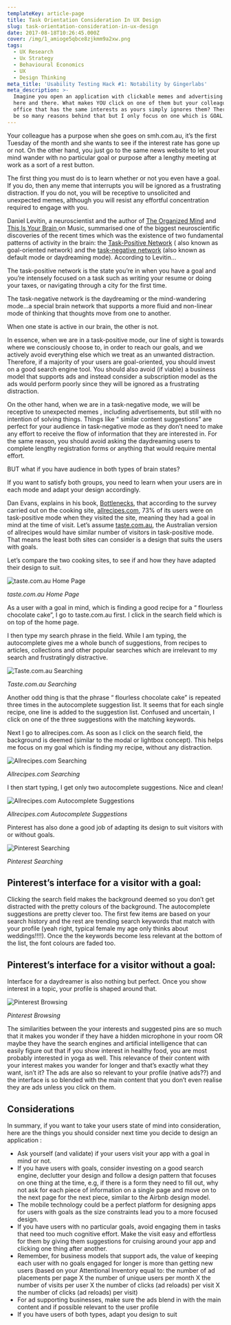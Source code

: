 ```yaml
---
templateKey: article-page
title: Task Orientation Consideration In UX Design
slug: task-orientation-consideration-in-ux-design
date: 2017-08-18T10:26:45.000Z
cover: /img/1_amioge5qbce8zjkmm9a2xw.png
tags:
  - UX Research
  - Ux Strategy
  - Behavioural Economics
  - UX
  - Design Thinking
meta_title: 'Usability Testing Hack #1: Notability by Gingerlabs'
meta_description: >-
  Imagine you open an application with clickable memes and advertising banners
  here and there. What makes YOU click on one of them but your colleague in the
  office that has the same interests as yours simply ignores them? There could
  be so many reasons behind that but I only focus on one which is GOAL.
---
```

Your colleague has a purpose when she goes on smh.com.au, it’s the first Tuesday of the month and she wants to see if the interest rate has gone up or not. On the other hand, you just go to the same news website to let your mind wander with no particular goal or purpose after a lengthy meeting at work as a sort of a rest button.

The first thing you must do is to learn whether or not you even have a goal. If you do, then any meme that interrupts you will be ignored as a frustrating distraction. If you do not, you will be receptive to unsolicited and unexpected memes, although you will resist any effortful concentration required to engage with you.

Daniel Levitin, a neuroscientist and the author of [The Organized Mind](https://www.amazon.com/Organized-Mind-Thinking-Straight-Information/dp/0147516315) and [This Is Your Brain ](https://www.amazon.com/This-Your-Brain-Music-Obsession/dp/0452288525/)on Music, summarised one of the biggest neuroscientific discoveries of the recent times which was the existence of two fundamental patterns of activity in the brain: the [Task-Positive Network](https://en.wikipedia.org/wiki/Task-positive_network) ( also known as goal-oriented network) and the [task-negative network](https://en.wikipedia.org/wiki/Task-negative) (also known as default mode or daydreaming mode). According to Levitin…

The task-positive network is the state you’re in when you have a goal and you’re intensely focused on a task such as writing your resume or doing your taxes, or navigating through a city for the first time.

The task-negative network is the daydreaming or the mind-wandering mode…a special brain network that supports a more fluid and non-linear mode of thinking that thoughts move from one to another.

When one state is active in our brain, the other is not.

In essence, when we are in a task-positive mode, our line of sight is towards where we consciously choose to, in order to reach our goals, and we actively avoid everything else which we treat as an unwanted distraction. Therefore, if a majority of your users are goal-oriented, you should invest on a good search engine tool. You should also avoid (if viable) a business model that supports ads and instead consider a subscription model as the ads would perform poorly since they will be ignored as a frustrating distraction.

On the other hand, when we are in a task-negative mode, we will be receptive to unexpected memes , including advertisements, but still with no intention of solving things. Things like “ similar content suggestions” are perfect for your audience in task-negative mode as they don’t need to make any effort to receive the flow of information that they are interested in. For the same reason, you should avoid asking the daydreaming users to complete lengthy registration forms or anything that would require mental effort.

BUT what if you have audience in both types of brain states?

If you want to satisfy both groups, you need to learn when your users are in each mode and adapt your design accordingly.

Dan Evans, explains in his book, [Bottlenecks](https://www.amazon.com/Bottlenecks-Aligning-Design-User-Psychology/dp/1484225791), that according to the survey carried out on the cooking site, [allrecipes.com](http://allrecipes.com.au/?rum=us), 73% of its users were on task-positive mode when they visited the site, meaning they had a goal in mind at the time of visit. Let’s assume [taste.com.au](http://taste.com.au/), the Australian version of allrecipes would have similar number of visitors in task-positive mode. That means the least both sites can consider is a design that suits the users with goals.

Let’s compare the two cooking sites, to see if and how they have adapted their design to suit.

![taste.com.au Home Page](/img/1_g0oktpdqjnbozb-omzfu9q.png)

_taste.com.au Home Page_

As a user with a goal in mind, which is finding a good recipe for a “ flourless chocolate cake”, I go to taste.com.au first. I click in the search field which is on top of the home page.

I then type my search phrase in the field. While I am typing, the autocomplete gives me a whole bunch of suggestions, from recipes to articles, collections and other popular searches which are irrelevant to my search and frustratingly distractive.

![Taste.com.au Searching](/img/1_jdbb-vswogjvkddswvg4kq.png)

_Taste.com.au Searching_

Another odd thing is that the phrase “ flourless chocolate cake” is repeated three times in the autocomplete suggestion list. It seems that for each single recipe, one line is added to the suggestion list. Confused and uncertain, I click on one of the three suggestions with the matching keywords.

Next I go to allrecipes.com. As soon as I click on the search field, the background is deemed (similar to the modal or lightbox concept). This helps me focus on my goal which is finding my recipe, without any distraction.

![Allrecipes.com Searching](/img/1_vmxtt55lkjxyxqy0vmvgaw.png)

_Allrecipes.com Searching_

I then start typing, I get only two autocomplete suggestions. Nice and clean!

![Allrecipes.com Autocomplete Suggestions](/img/1_xffehcv5ronf6wswsjnojq.png)

_Allrecipes.com Autocomplete Suggestions_

Pinterest has also done a good job of adapting its design to suit visitors with or without goals.

![Pinterest Searching](/img/1_5ijqwdcggzkipaevaoknrg.png)

_Pinterest Searching_

## Pinterest’s interface for a visitor with a goal:

Clicking the search field makes the background deemed so you don’t get distracted with the pretty colours of the background. The autocomplete suggestions are pretty clever too. The first few items are based on your search history and the rest are trending search keywords that match with your profile (yeah right, typical female my age only thinks about weddings!!!!). Once the the keywords become less relevant at the bottom of the list, the font colours are faded too.

## Pinterest’s interface for a visitor without a goal:

Interface for a daydreamer is also nothing but perfect. Once you show interest in a topic, your profile is shaped around that.

![Pinterest Browsing](/img/1_e8h163hbh12mztpl0ot8dq.png)

_Pinterest Browsing_

The similarities between the your interests and suggested pins are so much that it makes you wonder if they have a hidden microphone in your room OR maybe they have the search engines and artificial intelligence that can easily figure out that if you show interest in healthy food, you are most probably interested in yoga as well. This relevance of their content with your interest makes you wander for longer and that’s exactly what they want, isn’t it? The ads are also so relevant to your profile (native ads??) and the interface is so blended with the main content that you don’t even realise they are ads unless you click on them.

## Considerations

In summary, if you want to take your users state of mind into consideration, here are the things you should consider next time you decide to design an application :

* Ask yourself (and validate) if your users visit your app with a goal in mind or not.
* If you have users with goals, consider investing on a good search engine, declutter your design and follow a design pattern that focuses on one thing at the time, e.g, if there is a form they need to fill out, why not ask for each piece of information on a single page and move on to the next page for the next piece, similar to the Airbnb design model.
* The mobile technology could be a perfect platform for designing apps for users with goals as the size constraints lead you to a more focused design.
* If you have users with no particular goals, avoid engaging them in tasks that need too much cognitive effort. Make the visit easy and effortless for them by giving them suggestions for cruising around your app and clicking one thing after another.
* Remember, for business models that support ads, the value of keeping each user with no goals engaged for longer is more than getting new users (based on your Attentional Inventory equal to: the number of ad placements per page X the number of unique users per month X the number of visits per user X the number of clicks (ad reloads) per visit X the number of clicks (ad reloads) per visit)
* For ad supporting businesses, make sure the ads blend in with the main content and if possible relevant to the user profile
* If you have users of both types, adapt you design to suit
